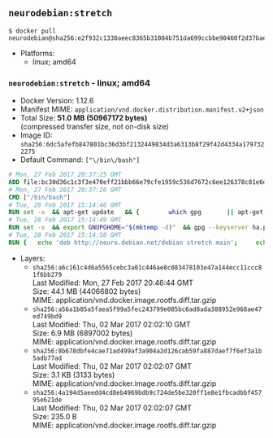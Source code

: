 ## `neurodebian:stretch`

```console
$ docker pull neurodebian@sha256:e2f932c1330aeec8365b31084b751da699ccbbe90460f2d37bae54789ac26b63
```

-	Platforms:
	-	linux; amd64

### `neurodebian:stretch` - linux; amd64

-	Docker Version: 1.12.6
-	Manifest MIME: `application/vnd.docker.distribution.manifest.v2+json`
-	Total Size: **51.0 MB (50967172 bytes)**  
	(compressed transfer size, not on-disk size)
-	Image ID: `sha256:6dc5afefb847801bc36d3bf2132449834d3a6313b8f29f42d4334a1797322275`
-	Default Command: `["\/bin\/bash"]`

```dockerfile
# Mon, 27 Feb 2017 20:37:25 GMT
ADD file:bc30d36c1c3f3e470eff21bbb66e79cfe1959c536d7672c6ee126378c81e6d97 in / 
# Mon, 27 Feb 2017 20:37:26 GMT
CMD ["/bin/bash"]
# Tue, 28 Feb 2017 15:14:46 GMT
RUN set -x 	&& apt-get update 	&& { 		which gpg 		|| apt-get install -y --no-install-recommends gnupg2 		|| apt-get install -y --no-install-recommends gnupg 	; } 	&& { 		gpg --version | grep -q '^gpg (GnuPG) 1\.' 		|| apt-get install -y --no-install-recommends dirmngr 	; } 	&& rm -rf /var/lib/apt/lists/*
# Tue, 28 Feb 2017 15:14:49 GMT
RUN set -x 	&& export GNUPGHOME="$(mktemp -d)" 	&& gpg --keyserver ha.pool.sks-keyservers.net --recv-keys DD95CC430502E37EF840ACEEA5D32F012649A5A9 	&& gpg --export DD95CC430502E37EF840ACEEA5D32F012649A5A9 > /etc/apt/trusted.gpg.d/neurodebian.gpg 	&& rm -r "$GNUPGHOME"
# Tue, 28 Feb 2017 15:14:50 GMT
RUN { 	echo 'deb http://neuro.debian.net/debian stretch main'; 	echo 'deb http://neuro.debian.net/debian data main'; 	echo '#deb-src http://neuro.debian.net/debian-devel stretch main'; } > /etc/apt/sources.list.d/neurodebian.sources.list
```

-	Layers:
	-	`sha256:a6c161c4d6a5565cebc3a01c446ae8c083478103e47a144ecc11ccc81f6bb279`  
		Last Modified: Mon, 27 Feb 2017 20:46:44 GMT  
		Size: 44.1 MB (44066802 bytes)  
		MIME: application/vnd.docker.image.rootfs.diff.tar.gzip
	-	`sha256:a56a1b05a5faea5f99a5fec243799e085bc6ad8ada388952e968ae47ed749bd9`  
		Last Modified: Thu, 02 Mar 2017 02:02:10 GMT  
		Size: 6.9 MB (6897002 bytes)  
		MIME: application/vnd.docker.image.rootfs.diff.tar.gzip
	-	`sha256:8b678dbfe4cae71ad499af3a904a2d126cab59fa887daef7f6ef3a1b5adb77ad`  
		Last Modified: Thu, 02 Mar 2017 02:02:07 GMT  
		Size: 3.1 KB (3133 bytes)  
		MIME: application/vnd.docker.image.rootfs.diff.tar.gzip
	-	`sha256:4a194d5aeedd4cd8eb4969bdb9c724de5be320ff1e8e1fbcadbbf45795e621de`  
		Last Modified: Thu, 02 Mar 2017 02:02:07 GMT  
		Size: 235.0 B  
		MIME: application/vnd.docker.image.rootfs.diff.tar.gzip
